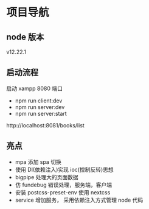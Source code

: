 # 项目导航

## node 版本

v12.22.1

## 启动流程

启动 xampp 8080 端口

- npm run client:dev
- npm run server:dev
- npm run server:start

http://localhost:8081/books/list

## 亮点

- mpa 添加 spa 切换
- 使用 DI(依赖注入)实现 ioc(控制反转)思想
- bigpipe 处理大的页面数据
- 仿 fundebug 错误处理，服务端，客户端
- 安装 postcss-preset-env 使用 nextcss
- service 增加服务， 采用依赖注入方式管理 node 代码
